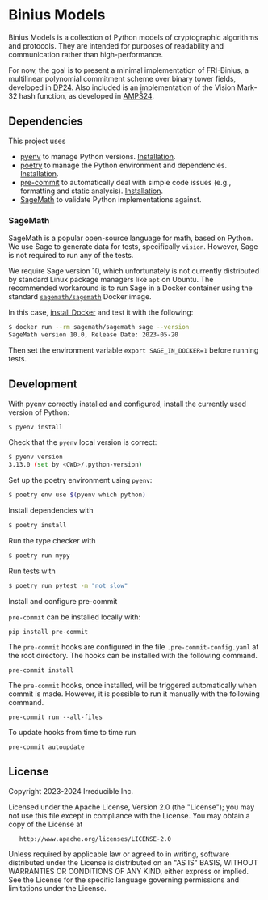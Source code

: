 # Binius Models

Binius Models is a collection of Python models of cryptographic algorithms and protocols. They are intended for purposes of readability and communication rather than high-performance.

For now, the goal is to present a minimal implementation of FRI-Binius, a multilinear polynomial commitment scheme over binary tower fields, developed in [DP24](https://eprint.iacr.org/2024/504.pdf). Also included is an implementation of the Vision Mark-32 hash function, as developed in [AMPŠ24](https://eprint.iacr.org/2024/633).

## Dependencies

This project uses

- [pyenv](https://github.com/pyenv/pyenv) to manage Python versions. [Installation](https://github.com/pyenv/pyenv#installation).
- [poetry](https://python-poetry.org/) to manage the Python environment and dependencies. [Installation](https://python-poetry.org/docs/#installation).
- [pre-commit](https://pre-commit.com/) to automatically deal with simple code issues (e.g., formatting and static analysis). [Installation](https://pre-commit.com/#install).
- [SageMath](https://www.sagemath.org/) to validate Python implementations against.

### SageMath

SageMath is a popular open-source language for math, based on Python.
We use Sage to generate data for tests, specifically `vision`. However, Sage is not required to run any of the tests.

We require Sage version 10, which unfortunately is not currently distributed by standard Linux package managers like `apt` on Ubuntu.
The recommended workaround is to run Sage in a Docker container using the standard [`sagemath/sagemath`](https://hub.docker.com/r/sagemath/sagemath) Docker image.

In this case, [install Docker](https://docs.docker.com/engine/install/) and test it with the following:

```bash
$ docker run --rm sagemath/sagemath sage --version
SageMath version 10.0, Release Date: 2023-05-20
```

Then set the environment variable `export SAGE_IN_DOCKER=1` before running tests.

## Development

With pyenv correctly installed and configured, install the currently used version of Python:

```bash
$ pyenv install
```

Check that the `pyenv` local version is correct:

```bash
$ pyenv version
3.13.0 (set by <CWD>/.python-version)
```

Set up the poetry environment using `pyenv`:

```bash
$ poetry env use $(pyenv which python)
```

Install dependencies with

```bash
$ poetry install
```

Run the type checker with

```bash
$ poetry run mypy
```

Run tests with

```bash
$ poetry run pytest -m "not slow"
```

Install and configure pre-commit

`pre-commit` can be installed locally with:
```
pip install pre-commit
```

The `pre-commit` hooks are configured in the file `.pre-commit-config.yaml` at the root directory. The hooks can be installed with the following command.

```
pre-commit install
```

The `pre-commit` hooks, once installed, will be triggered automatically when commit is made. However, it is possible to run it manually with the following command.
```
pre-commit run --all-files
```

To update hooks from time to time run
```
pre-commit autoupdate
```

## License

   Copyright 2023-2024 Irreducible Inc.

   Licensed under the Apache License, Version 2.0 (the "License");
   you may not use this file except in compliance with the License.
   You may obtain a copy of the License at

       http://www.apache.org/licenses/LICENSE-2.0

   Unless required by applicable law or agreed to in writing, software
   distributed under the License is distributed on an "AS IS" BASIS,
   WITHOUT WARRANTIES OR CONDITIONS OF ANY KIND, either express or implied.
   See the License for the specific language governing permissions and
   limitations under the License.
